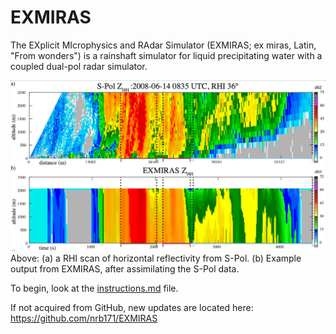 # EXMIRAS
The EXplicit MIcrophysics and RAdar Simulator (EXMIRAS; ex miras, Latin, "From wonders") is a rainshaft simulator for liquid precipitating water with a coupled dual-pol radar simulator. 

![](./docs/meta/Exmiras+RHI.png)
Above: (a) a RHI scan of horizontal reflectivity from S-Pol. (b) Example output from EXMIRAS, after assimilating the S-Pol data.

To begin, look at the [instructions.md](./docs/instructions.md) file. 

If not acquired from GitHub, new updates are located here: https://github.com/nrb171/EXMIRAS
